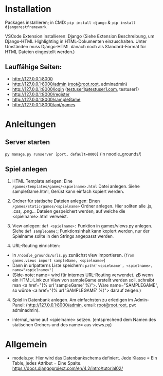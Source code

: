 # Installation

Packages installieren; in CMD: `pip install django` & `pip install djangorestframework`

VSCode Extension installieren: Django (Siehe Extension Beschreibung, um Django-HTML Highlighting in HTML-Dokumenten einzuschalten. Unter Umständen muss Django-HTML danach noch als Standard-Format für HTML Dateien eingestellt werden.)

## Lauffähige Seiten:

- http://127.0.0.1:8000
- http://127.0.0.1:8000/admin (root@root.root, adminadmin)
- http://127.0.0.1:8000/login (testuser1@testuser1.com, testuser1)
- http://127.0.0.1:8000/register 
- http://127.0.0.1:8000/sampleGame
- http://127.0.0.1:8000/api/games

# Anleitungen

## Server starten

`py manage.py runserver [port, default=8000]` (in noodle_grounds/)

## Spiel anlegen

1. HTML Template anlegen: Eine `/games/templates/games/<spielname>.html` Datei anlegen. Siehe sampleGame.html, Gerüst kann einfach kopiert werden.

2. Ordner für statische Dateien anlegen: Einen `/games/static/games/<spielname>` Ordner anlegen. Hier sollten alle .js, .css, .png... Dateien gespeichert werden, auf welche die \<spielname>.html verweist. 

3. View anlegen: `def <spielname>:` Funktion in games/views.py anlegen. Siehe `def sampleGame:`; Funktionsinhalt kann kopiert werden, nur der Spielname sollte in den Strings angepasst werden.

4. URL-Routing einrichten: 
  - In `/noodle_grounds/urls.py` zunächst view importieren. (`from games.views import sampleGame, <spielname>`)
  - Dann in urlpatterns Liste speichern: `path('<spielname', <spielname>, name="<spielname>")`
  - (Side-note: name= wird für internes URL-Routing verwendet. zB wenn ein HTML-Link zur View von sampleGame erstellt werden soll, schreibt man \<a href="{% url 'sampleGame' %}">. Wäre name="SAMPLEGAME", so würde \<a href="{% url 'SAMPLEGAME' %}"> darauf zeigen.)

4. Spiel in Datenbank anlegen. Am einfachsten zu erledigen im Admin-Panel: (http://127.0.0.1:8000/admin, email: root@root.root, pw: adminadmin). 
  - internal_name auf \<spielname> setzen. (entsprechend dem Namen des statischen Ordners und des name= aus views.py)

# Allgemein

- models.py: Hier wird das Datenbankschema definiert. Jede Klasse = Ein Table, jedes Attribut = Eine Spalte. https://docs.djangoproject.com/en/4.2/intro/tutorial02/
